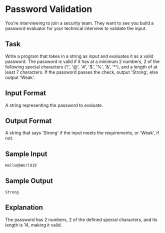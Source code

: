 # Password Validation

You're interviewing to join a security team. They want to see you build a password evaluator for your technical interview to validate the input.

## Task

Write a program that takes in a string as input and evaluates it as a valid password. The password is valid if it has at a minimum 2 numbers, 2 of the following special characters ('!', '@', '#', '$', '%', '&', '\*'), and a length of at least 7 characters.
If the password passes the check, output 'Strong', else output 'Weak'.

## Input Format

A string representing the password to evaluate.

## Output Format

A string that says 'Strong' if the input meets the requirements, or 'Weak', if not.

## Sample Input

```=
Hello@$World19
```

## Sample Output

```=
Strong
```

## Explanation

The password has 2 numbers, 2 of the defined special characters, and its length is 14, making it valid.
